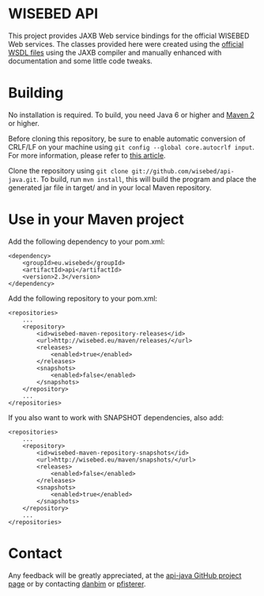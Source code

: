 WISEBED API
======
This project provides JAXB Web service bindings for the official WISEBED Web services.
The classes provided here were created using the [official WSDL files](http://wisebed.eu/api/wsdl/)
using the JAXB compiler and manually enhanced with documentation and some little code tweaks.


Building 
======
No installation is required. To build, you need 
Java 6 or higher and [Maven 2](http://maven.apache.org/) or higher. 

Before cloning this repository, be sure to enable automatic conversion 
of CRLF/LF on your machine using ```git config --global core.autocrlf input```. 
For more information, please refer to [this article](http://help.github.com/dealing-with-lineendings/).

Clone the repository using ```git clone git://github.com/wisebed/api-java.git```.
To build, run ```mvn install```, this will build the program and place the 
generated jar file in target/ and in your local Maven repository.

Use in your Maven project
======

Add the following dependency to your pom.xml:
  
	<dependency>
		<groupId>eu.wisebed</groupId>
		<artifactId>api</artifactId>
		<version>2.3</version>
	</dependency>
	
Add the following repository to your pom.xml:

```
<repositories>
	...
	<repository>
		<id>wisebed-maven-repository-releases</id>
		<url>http://wisebed.eu/maven/releases/</url>
		<releases>
			<enabled>true</enabled>
		</releases>
		<snapshots>
			<enabled>false</enabled>
		</snapshots>
	</repository>
	...
</repositories>
```
  
If you also want to work with SNAPSHOT dependencies, also add:

```
<repositories>
	...
	<repository>
		<id>wisebed-maven-repository-snapshots</id>
		<url>http://wisebed.eu/maven/snapshots/</url>
		<releases>
			<enabled>false</enabled>
		</releases>
		<snapshots>
			<enabled>true</enabled>
		</snapshots>
	</repository>
	...
</repositories>
```

Contact
======
Any feedback will be greatly appreciated, at the
[api-java GitHub project page](https://github.com/wisebed/api-java)
or by contacting [danbim](mailto:bimschas@itm.uni-luebeck.de) or
[pfisterer](mailto:pfisterer@itm.uni-luebeck.de).